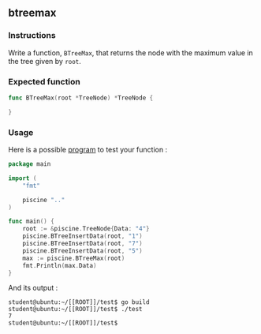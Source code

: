 ## btreemax

### Instructions

Write a function, `BTreeMax`, that returns the node with the maximum value in the tree given by `root`.

### Expected function

```go
func BTreeMax(root *TreeNode) *TreeNode {

}
```

### Usage

Here is a possible [program](TODO-LINK) to test your function :

```go
package main

import (
	"fmt"

	piscine ".."
)

func main() {
	root := &piscine.TreeNode{Data: "4"}
	piscine.BTreeInsertData(root, "1")
	piscine.BTreeInsertData(root, "7")
	piscine.BTreeInsertData(root, "5")
	max := piscine.BTreeMax(root)
	fmt.Println(max.Data)
}
```

And its output :

```console
student@ubuntu:~/[[ROOT]]/test$ go build
student@ubuntu:~/[[ROOT]]/test$ ./test
7
student@ubuntu:~/[[ROOT]]/test$
```
